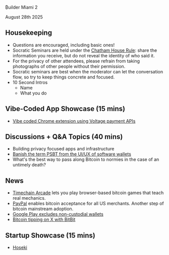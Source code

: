 ₿uilder Miami 2

August 28th 2025

Housekeeping
------------

- Questions are encouraged, including basic ones!
- Socratic Seminars are held under the [Chatham House Rule](https://www.chathamhouse.org/about-us/chatham-house-rule): share the information you receive, but do not reveal the identity of who said it.
- For the privacy of other attendees, please refrain from taking photographs of other people without their permission.
- Socratic seminars are best when the moderator can let the conversation flow, so try to keep things concrete and focused.
- 10 Second Intros
  - Name
  - What you do
 
Vibe-Coded App Showcase (15 mins)
----
- [Vibe coded Chrome extension using Voltage payment APIs](https://x.com/ecurrencyhodler/status/1957552060771315769)

Discussions + Q&A Topics (40 mins)
----
- Building privacy focused apps and infrastructure
- [Banish the term PSBT from the UI/UX of software wallets](https://x.com/salvatoshi/status/1958063600779526259)
- What's the best way to pass along Bitcoin to normies in the case of an untimely death?

News
----
- [Timechain Arcade](https://timechainarcade.com) lets you play browser-based bitcoin games that teach real mechanics.
- [PayPal](https://fortune.com/crypto/2025/07/28/paypal-100-cryptocurrencies-accept-merchants-bitcoin-ethereum) enables bitcoin acceptance for all US merchants. Another step of bitcoin mainstream adoption.
- [Google Play excludes non-custodial wallets](https://atlas21.com/google-play-excludes-non-custodial-wallets-from-the-new-crypto-app-rules/)
- [Bitcoin tipping on X with BitBit](https://x.com/bitbit_bot/status/1957474105651003861)

Startup Showcase (15 mins)     
----
 - [Hoseki](https://www.hoseki.app/)
